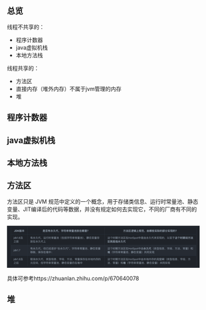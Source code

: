 
## 总览
线程不共享的：
- 程序计数器
- java虚拟机栈
- 本地方法栈

线程共享的：
- 方法区
- 直接内存（堆外内存）不属于jvm管理的内存
- 堆

## 程序计数器

## java虚拟机栈

## 本地方法栈

## 方法区
方法区只是 JVM 规范中定义的一个概念，用于存储类信息、运行时常量池、静态变量、JIT编译后的代码等数据，并没有规定如何去实现它，不同的厂商有不同的实现。

![alt text](image.png)

具体可参考https://zhuanlan.zhihu.com/p/670640078
## 堆


